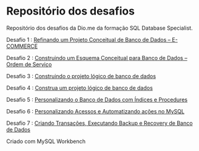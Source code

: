  # Repositório dos desafios 

Repositório dos desafios da Dio.me da formação SQL Database Specialist.

Desafio 1 : [Refinando um Projeto Conceitual de Banco de Dados – E-COMMERCE](https://github.com/habricio33/sql-database-especialist/blob/main/diagrama-ecommerce.png)


Desafio 2 : [Construindo um Esquema Conceitual para Banco de Dados – Ordem de Serviço](https://github.com/habricio33/sql-database-especialist/blob/main/modelo-conceitual-ordem-servico-oficina.png)

Desafio 3 : [Construindo o projeto lógico de banco de dados ](https://github.com/habricio33/sql-database-especialist/blob/main/diagrama-ecommerce.png 
)

Desafio 4 : [Construa um projeto lógico de banco de dados ](https://github.com/habricio33/sql-database-especialist/blob/main/desafio-4/diagrama-oficina-4-desafio.png
)

Desafio 5 : [Personalizando o Banco de Dados com Índices e Procedures ](https://github.com/habricio33/sql-database-especialist/tree/main/desafio-5)

Desafio 6 : [Personalizando Acessos e Automatizando ações no MySQL](https://github.com/habricio33/sql-database-especialist/tree/main/desafio-6)

Desafio 7 : [Criando Transações, Executando Backup e Recovery de Banco de Dados](https://github.com/habricio33/sql-database-especialist/tree/main/desafio-7)


Criado com MySQL Workbench
